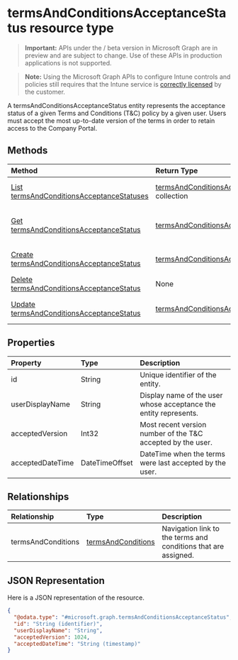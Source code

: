 ﻿# termsAndConditionsAcceptanceStatus resource type

> **Important:** APIs under the / beta version in Microsoft Graph are in preview and are subject to change. Use of these APIs in production applications is not supported.

> **Note:** Using the Microsoft Graph APIs to configure Intune controls and policies still requires that the Intune service is [correctly licensed](https://go.microsoft.com/fwlink/?linkid=839381) by the customer.

A termsAndConditionsAcceptanceStatus entity represents the acceptance status of a given Terms and Conditions (T&C) policy by a given user. Users must accept the most up-to-date version of the terms in order to retain access to the Company Portal.
## Methods
|Method|Return Type|Description|
|:---|:---|:---|
|[List termsAndConditionsAcceptanceStatuses](../api/intune-companyterms-termsandconditionsacceptancestatus-list.md)|[termsAndConditionsAcceptanceStatus](../resources/intune-companyterms-termsandconditionsacceptancestatus.md) collection|List properties and relationships of the [termsAndConditionsAcceptanceStatus](../resources/intune-companyterms-termsandconditionsacceptancestatus.md) objects.|
|[Get termsAndConditionsAcceptanceStatus](../api/intune-companyterms-termsandconditionsacceptancestatus-get.md)|[termsAndConditionsAcceptanceStatus](../resources/intune-companyterms-termsandconditionsacceptancestatus.md)|Read properties and relationships of the [termsAndConditionsAcceptanceStatus](../resources/intune-companyterms-termsandconditionsacceptancestatus.md) object.|
|[Create termsAndConditionsAcceptanceStatus](../api/intune-companyterms-termsandconditionsacceptancestatus-create.md)|[termsAndConditionsAcceptanceStatus](../resources/intune-companyterms-termsandconditionsacceptancestatus.md)|Create a new [termsAndConditionsAcceptanceStatus](../resources/intune-companyterms-termsandconditionsacceptancestatus.md) object.|
|[Delete termsAndConditionsAcceptanceStatus](../api/intune-companyterms-termsandconditionsacceptancestatus-delete.md)|None|Deletes a [termsAndConditionsAcceptanceStatus](../resources/intune-companyterms-termsandconditionsacceptancestatus.md).|
|[Update termsAndConditionsAcceptanceStatus](../api/intune-companyterms-termsandconditionsacceptancestatus-update.md)|[termsAndConditionsAcceptanceStatus](../resources/intune-companyterms-termsandconditionsacceptancestatus.md)|Update the properties of a [termsAndConditionsAcceptanceStatus](../resources/intune-companyterms-termsandconditionsacceptancestatus.md) object.|

## Properties
|Property|Type|Description|
|:---|:---|:---|
|id|String|Unique identifier of the entity.|
|userDisplayName|String|Display name of the user whose acceptance the entity represents.|
|acceptedVersion|Int32|Most recent version number of the T&C accepted by the user.|
|acceptedDateTime|DateTimeOffset|DateTime when the terms were last accepted by the user.|

## Relationships
|Relationship|Type|Description|
|:---|:---|:---|
|termsAndConditions|[termsAndConditions](../resources/intune-companyterms-termsandconditions.md)|Navigation link to the terms and conditions that are assigned.|

## JSON Representation
Here is a JSON representation of the resource.
<!-- {
  "blockType": "resource",
  "keyProperty": "id",
  "@odata.type": "microsoft.graph.termsAndConditionsAcceptanceStatus"
}
-->
``` json
{
  "@odata.type": "#microsoft.graph.termsAndConditionsAcceptanceStatus",
  "id": "String (identifier)",
  "userDisplayName": "String",
  "acceptedVersion": 1024,
  "acceptedDateTime": "String (timestamp)"
}
```











